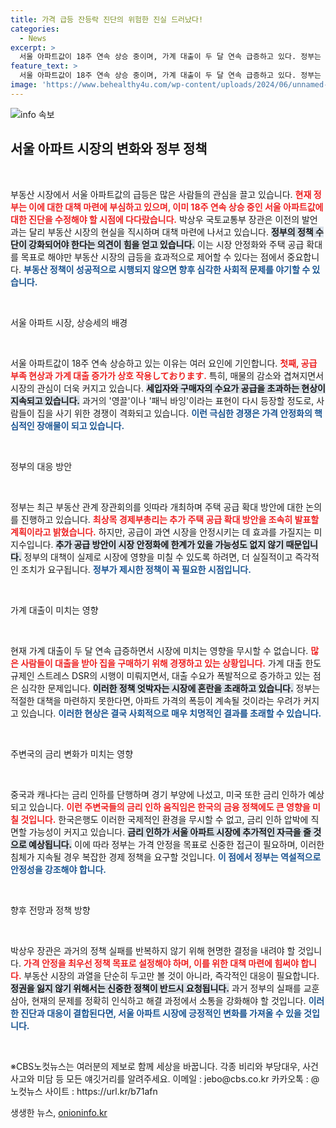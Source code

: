 ```yaml
---
title: 가격 급등 잔등락 진단의 위험한 진실 드러났다!
categories:
  - News
excerpt: >
  서울 아파트값이 18주 연속 상승 중이며, 가계 대출이 두 달 연속 급증하고 있다. 정부는 공급 확대를 위해 모든 정책 수단을 재검토하겠다고 밝혔지만, 진정한 대책은 보이지 않는다. 금리 인하 소식도 부동산 시장에 영향을 미칠 전망.
feature_text: >
  서울 아파트값이 18주 연속 상승 중이며, 가계 대출이 두 달 연속 급증하고 있다. 정부는 공급 확대를 위해 모든 정책 수단을 재검토하겠다고 밝혔지만, 진정한 대책은 보이지 않는다. 금리 인하 소식도 부동산 시장에 영향을 미칠 전망.
image: 'https://www.behealthy4u.com/wp-content/uploads/2024/06/unnamed-file.png'
---
```


<p><img src="https://www.behealthy4u.com/wp-content/uploads/2024/06/unnamed-file.png" alt="info 속보" /></p>

<h2 data-ke-size="size26">서울 아파트 시장의 변화와 정부 정책</h2>

<p data-ke-size="size16">&nbsp;</p>

<p>부동산 시장에서 서울 아파트값의 급등은 많은 사람들의 관심을 끌고 있습니다. <b><span style="color: #ee2323;">현재 정부는 이에 대한 대책 마련에 부심하고 있으며, 이미 18주 연속 상승 중인 서울 아파트값에 대한 진단을 수정해야 할 시점에 다다랐습니다.</span></b> 박상우 국토교통부 장관은 이전의 발언과는 달리 부동산 시장의 현실을 직시하며 대책 마련에 나서고 있습니다. <b><span style="background-color: #21538527;">정부의 정책 수단이 강화되어야 한다는 의견이 힘을 얻고 있습니다.</span></b> 이는 시장 안정화와 주택 공급 확대를 목표로 해야만 부동산 시장의 급등을 효과적으로 제어할 수 있다는 점에서 중요합니다. <b><span style="color: #1a5490;">부동산 정책이 성공적으로 시행되지 않으면 향후 심각한 사회적 문제를 야기할 수 있습니다.</span></b> </p>

<p data-ke-size="size16">&nbsp;</p>

<p>서울 아파트 시장, 상승세의 배경</p>

<p data-ke-size="size16">&nbsp;</p>

<p>서울 아파트값이 18주 연속 상승하고 있는 이유는 여러 요인에 기인합니다. <b><span style="color: #ee2323;">첫째, 공급 부족 현상과 가계 대출 증가가 상호 작용しております.</span></b> 특히, 매물의 감소와 겹쳐지면서 시장의 관심이 더욱 커지고 있습니다. <b><span style="background-color: #21538527;">세입자와 구매자의 수요가 공급을 초과하는 현상이 지속되고 있습니다.</span></b> 과거의 '영끌'이나 '패닉 바잉'이라는 표현이 다시 등장할 정도로, 사람들이 집을 사기 위한 경쟁이 격화되고 있습니다. <b><span style="color: #1a5490;">이런 극심한 경쟁은 가격 안정화의 핵심적인 장애물이 되고 있습니다.</span></b></p>

<p data-ke-size="size16">&nbsp;</p>

<p>정부의 대응 방안</p>

<p data-ke-size="size16">&nbsp;</p>

<p>정부는 최근 부동산 관계 장관회의를 잇따라 개최하며 주택 공급 확대 방안에 대한 논의를 진행하고 있습니다. <b><span style="color: #ee2323;">최상목 경제부총리는 추가 주택 공급 확대 방안을 조속히 발표할 계획이라고 밝혔습니다.</span></b> 하지만, 공급이 과연 시장을 안정시키는 데 효과를 가질지는 미지수입니다. <b><span style="background-color: #21538527;">추가 공급 방안이 시장 안정화에 한계가 있을 가능성도 없지 않기 때문입니다.</span></b> 정부의 대책이 실제로 시장에 영향을 미칠 수 있도록 하려면, 더 실질적이고 즉각적인 조치가 요구됩니다. <b><span style="color: #1a5490;">정부가 제시한 정책이 꼭 필요한 시점입니다.</span></b></p>

<p data-ke-size="size16">&nbsp;</p>

<p>가계 대출이 미치는 영향</p>

<p data-ke-size="size16">&nbsp;</p>

<p>현재 가계 대출이 두 달 연속 급증하면서 시장에 미치는 영향을 무시할 수 없습니다. <b><span style="color: #ee2323;">많은 사람들이 대출을 받아 집을 구매하기 위해 경쟁하고 있는 상황입니다.</span></b> 가계 대출 한도 규제인 스트레스 DSR의 시행이 미뤄지면서, 대출 수요가 폭발적으로 증가하고 있는 점은 심각한 문제입니다. <b><span style="background-color: #21538527;">이러한 정책 엇박자는 시장에 혼란을 초래하고 있습니다.</span></b> 정부는 적절한 대책을 마련하지 못한다면, 아파트 가격의 폭등이 계속될 것이라는 우려가 커지고 있습니다. <b><span style="color: #1a5490;">이러한 현상은 결국 사회적으로 매우 치명적인 결과를 초래할 수 있습니다.</span></b></p>

<p data-ke-size="size16">&nbsp;</p>

<p>주변국의 금리 변화가 미치는 영향</p>

<p data-ke-size="size16">&nbsp;</p>

<p>중국과 캐나다는 금리 인하를 단행하며 경기 부양에 나섰고, 미국 또한 금리 인하가 예상되고 있습니다. <b><span style="color: #ee2323;">이런 주변국들의 금리 인하 움직임은 한국의 금융 정책에도 큰 영향을 미칠 것입니다.</span></b> 한국은행도 이러한 국제적인 환경을 무시할 수 없고, 금리 인하 압박에 직면할 가능성이 커지고 있습니다. <b><span style="background-color: #21538527;">금리 인하가 서울 아파트 시장에 추가적인 자극을 줄 것으로 예상됩니다.</span></b> 이에 따라 정부는 가격 안정을 목표로 신중한 접근이 필요하며, 이러한 침체가 지속될 경우 복잡한 경제 정책을 요구할 것입니다. <b><span style="color: #1a5490;">이 점에서 정부는 역설적으로 안정성을 강조해야 합니다.</span></b></p>

<p data-ke-size="size16">&nbsp;</p>

<p>향후 전망과 정책 방향</p>

<p data-ke-size="size16">&nbsp;</p>

<p>박상우 장관은 과거의 정책 실패를 반복하지 않기 위해 현명한 결정을 내려야 할 것입니다. <b><span style="color: #ee2323;">가격 안정을 최우선 정책 목표로 설정해야 하며, 이를 위한 대책 마련에 힘써야 합니다.</span></b> 부동산 시장의 과열을 단순히 두고만 볼 것이 아니라, 즉각적인 대응이 필요합니다. <b><span style="background-color: #21538527;">정권을 잃지 않기 위해서는 신중한 정책이 반드시 요청됩니다.</span></b> 과거 정부의 실패를 교훈 삼아, 현재의 문제를 정확히 인식하고 해결 과정에서 소통을 강화해야 할 것입니다. <b><span style="color: #1a5490;">이러한 진단과 대응이 결합된다면, 서울 아파트 시장에 긍정적인 변화를 가져올 수 있을 것입니다.</span></b></p>

<p data-ke-size="size16">&nbsp;</p>

<p>※CBS노컷뉴스는 여러분의 제보로 함께 세상을 바꿉니다. 각종 비리와 부당대우, 사건사고와 미담 등 모든 얘깃거리를 알려주세요. 이메일 : jebo@cbs.co.kr 카카오톡 : @노컷뉴스 사이트 : https://url.kr/b71afn</p>
생생한 뉴스, <a href="https://onioninfo.kr" rel="dofollow">onioninfo.kr</a>


